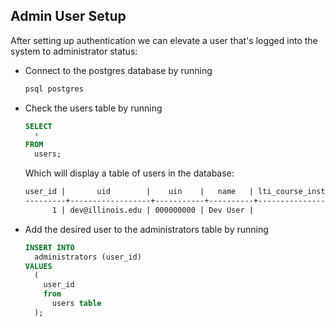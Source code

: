 ## Admin User Setup

After setting up authentication we can elevate a user that's logged into the system to administrator status:

- Connect to the postgres database by running

  ```sh
  psql postgres
  ```

- Check the users table by running

  ```sql
  SELECT
    *
  FROM
    users;
  ```

  Which will display a table of users in the database:

  ```txt
  user_id |       uid        |    uin    |   name   | lti_course_instance_id | lti_user_id | lti_context_id | institution_id | deleted_at
  ---------+------------------+-----------+----------+------------------------+-------------+----------------+----------------+------------
        1 | dev@illinois.edu | 000000000 | Dev User |                        |             |                |              1 |
  ```

- Add the desired user to the administrators table by running

  ```sql
  INSERT INTO
    administrators (user_id)
  VALUES
    (
      user_id
      from
        users table
    );
  ```
